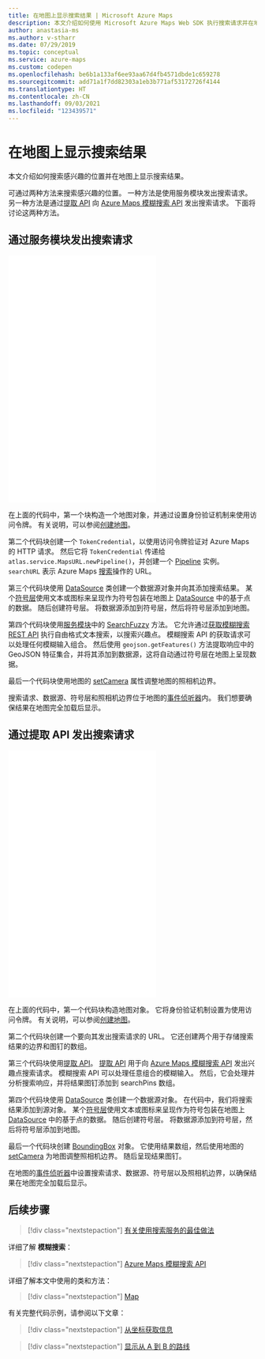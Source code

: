 ```yaml
---
title: 在地图上显示搜索结果 | Microsoft Azure Maps
description: 本文介绍如何使用 Microsoft Azure Maps Web SDK 执行搜索请求并在地图上显示结果。
author: anastasia-ms
ms.author: v-stharr
ms.date: 07/29/2019
ms.topic: conceptual
ms.service: azure-maps
ms.custom: codepen
ms.openlocfilehash: be6b1a133af6ee93aa67d4fb4571dbde1c659278
ms.sourcegitcommit: add71a1f7dd82303a1eb3b771af53172726f4144
ms.translationtype: HT
ms.contentlocale: zh-CN
ms.lasthandoff: 09/03/2021
ms.locfileid: "123439571"
---
```

# <a name="show-search-results-on-the-map"></a>在地图上显示搜索结果

本文介绍如何搜索感兴趣的位置并在地图上显示搜索结果。

可通过两种方法来搜索感兴趣的位置。 一种方法是使用服务模块发出搜索请求。 另一种方法是通过[提取 API](https://fetch.spec.whatwg.org/) 向 [Azure Maps 模糊搜索 API](/rest/api/maps/search/getsearchfuzzy) 发出搜索请求。 下面将讨论这两种方法。

## <a name="make-a-search-request-via-service-module"></a>通过服务模块发出搜索请求

<iframe height='500' scrolling='no' title='在地图上显示搜索结果（服务模块）' src='//codepen.io/azuremaps/embed/zLdYEB/?height=265&theme-id=0&default-tab=js,result&embed-version=2&editable=true' frameborder='no' loading="lazy" allowtransparency='true' allowfullscreen='true'>请参阅 <a href='https://codepen.io'>CodePen</a> 上由 Azure Maps (<a href='https://codepen.io/azuremaps'>@azuremaps</a>) 提供的 Pen <a href='https://codepen.io/azuremaps/pen/zLdYEB/'>在地图上显示搜索结果（服务模块）</a>。
</iframe>

在上面的代码中，第一个块构造一个地图对象，并通过设置身份验证机制来使用访问令牌。 有关说明，可以参阅[创建地图](./map-create.md)。

第二个代码块创建一个 `TokenCredential`，以使用访问令牌验证对 Azure Maps 的 HTTP 请求。 然后它将 `TokenCredential` 传递给 `atlas.service.MapsURL.newPipeline()`，并创建一个 [Pipeline](/javascript/api/azure-maps-rest/atlas.service.pipeline) 实例。 `searchURL` 表示 Azure Maps [搜索](/rest/api/maps/search)操作的 URL。

第三个代码块使用 [DataSource](/javascript/api/azure-maps-control/atlas.source.datasource) 类创建一个数据源对象并向其添加搜索结果。 某个[符号层](/javascript/api/azure-maps-control/atlas.layer.symbollayer)使用文本或图标来呈现作为符号包装在地图上 [DataSource](/javascript/api/azure-maps-control/atlas.source.datasource) 中的基于点的数据。  随后创建符号层。 将数据源添加到符号层，然后将符号层添加到地图。

第四个代码块使用[服务模块](how-to-use-services-module.md)中的 [SearchFuzzy](/javascript/api/azure-maps-rest/atlas.service.models.searchgetsearchfuzzyoptionalparams) 方法。 它允许通过[获取模糊搜索 REST API](/rest/api/maps/search/getsearchfuzzy) 执行自由格式文本搜索，以搜索兴趣点。 模糊搜索 API 的获取请求可以处理任何模糊输入组合。 然后使用 `geojson.getFeatures()` 方法提取响应中的 GeoJSON 特征集合，并将其添加到数据源，这将自动通过符号层在地图上呈现数据。

最后一个代码块使用地图的 [setCamera](/javascript/api/azure-maps-control/atlas.map#setcamera-cameraoptions---cameraboundsoptions---animationoptions-) 属性调整地图的照相机边界。

搜索请求、数据源、符号层和照相机边界位于地图的[事件侦听器](/javascript/api/azure-maps-control/atlas.map#events)内。 我们想要确保结果在地图完全加载后显示。


## <a name="make-a-search-request-via-fetch-api"></a>通过提取 API 发出搜索请求

<iframe height='500' scrolling='no' title='在地图上显示搜索结果' src='//codepen.io/azuremaps/embed/KQbaeM/?height=265&theme-id=0&default-tab=js,result&embed-version=2&editable=true' frameborder='no' loading="lazy" allowtransparency='true' allowfullscreen='true'>请参阅 <a href='https://codepen.io'>CodePen</a> 上由 Azure Maps (<a href='https://codepen.io/azuremaps'>@azuremaps</a>) 提供的 Pen <a href='https://codepen.io/azuremaps/pen/KQbaeM/'>Show search results on a map</a>（在地图上显示搜索结果）。
</iframe>

在上面的代码中，第一个代码块构造地图对象。 它将身份验证机制设置为使用访问令牌。 有关说明，可以参阅[创建地图](./map-create.md)。

第二个代码块创建一个要向其发出搜索请求的 URL。 它还创建两个用于存储搜索结果的边界和图钉的数组。

第三个代码块使用[提取 API](https://fetch.spec.whatwg.org/)。 [提取 API](https://fetch.spec.whatwg.org/) 用于向 [Azure Maps 模糊搜索 API](/rest/api/maps/search/getsearchfuzzy) 发出兴趣点搜索请求。 模糊搜索 API 可以处理任意组合的模糊输入。 然后，它会处理并分析搜索响应，并将结果图钉添加到 searchPins 数组。

第四个代码块使用 [DataSource](/javascript/api/azure-maps-control/atlas.source.datasource) 类创建一个数据源对象。 在代码中，我们将搜索结果添加到源对象。 某个[符号层](/javascript/api/azure-maps-control/atlas.layer.symbollayer)使用文本或图标来呈现作为符号包装在地图上 [DataSource](/javascript/api/azure-maps-control/atlas.source.datasource) 中的基于点的数据。 随后创建符号层。 将数据源添加到符号层，然后将符号层添加到地图。

最后一个代码块创建 [BoundingBox](/javascript/api/azure-maps-control/atlas.data.boundingbox) 对象。 它使用结果数组，然后使用地图的 [setCamera](/javascript/api/azure-maps-control/atlas.map#setcamera-cameraoptions---cameraboundsoptions---animationoptions-) 为地图调整照相机边界。 随后呈现结果图钉。

在地图的[事件侦听器](/javascript/api/azure-maps-control/atlas.map#events)中设置搜索请求、数据源、符号层以及照相机边界，以确保结果在地图完全加载后显示。

## <a name="next-steps"></a>后续步骤

> [!div class="nextstepaction"]
> [有关使用搜索服务的最佳做法](how-to-use-best-practices-for-search.md)

详细了解 **模糊搜索**：

> [!div class="nextstepaction"]
> [Azure Maps 模糊搜索 API](/rest/api/maps/search/getsearchfuzzy)

详细了解本文中使用的类和方法：

> [!div class="nextstepaction"]
> [Map](/javascript/api/azure-maps-control/atlas.map)

有关完整代码示例，请参阅以下文章：

> [!div class="nextstepaction"]
> [从坐标获取信息](map-get-information-from-coordinate.md)
<!-- Comment added to suppress false positive warning -->
> [!div class="nextstepaction"]
> [显示从 A 到 B 的路线](map-route.md)